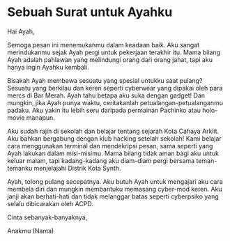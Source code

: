 # Sebuah Surat untuk Ayahku

Hai Ayah,

Semoga pesan ini menemukanmu dalam keadaan baik. Aku sangat merindukanmu sejak Ayah pergi untuk pekerjaan terakhir itu. Mama bilang Ayah adalah pahlawan yang melindungi orang dari orang jahat, tapi aku hanya ingin Ayahku kembali.

Bisakah Ayah membawa sesuatu yang spesial untukku saat pulang? Sesuatu yang berkilau dan keren seperti cyberwear yang dipakai oleh para mercs di Bar Merah. Ayah tahu betapa aku suka dengan gadget! Dan mungkin, jika Ayah punya waktu, ceritakanlah petualangan-petualanganmu padaku. Aku yakin itu lebih seru daripada permainan Pachinko atau holo-movie manapun.

Aku sudah rajin di sekolah dan belajar tentang sejarah Kota Cahaya Arklit. Aku bahkan bergabung dengan klub hacking setelah sekolah! Kami belajar cara menggunakan terminal dan mendekripsi pesan, sama seperti yang Ayah lakukan dalam misi-misimu. Mama bilang tidak aman bagi aku untuk keluar malam, tapi kadang-kadang aku diam-diam pergi bersama teman-temanku menjelajahi Distrik Kota Synth.

Ayah, tolong pulang secepatnya. Aku butuh Ayah untuk mengajari aku cara membela diri dan mungkin membantuku memasang cyber-mod keren. Aku janji akan berhati-hati dan tidak melanggar batas seperti cyberpsiko yang selalu dibicarakan oleh ACPD.

Cinta sebanyak-banyaknya,

Anakmu (Nama)
